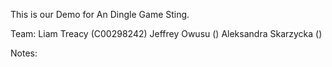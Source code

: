 This is our Demo for An Dingle Game Sting.

Team: Liam Treacy (C00298242) Jeffrey Owusu () Aleksandra Skarzycka ()

Notes:
